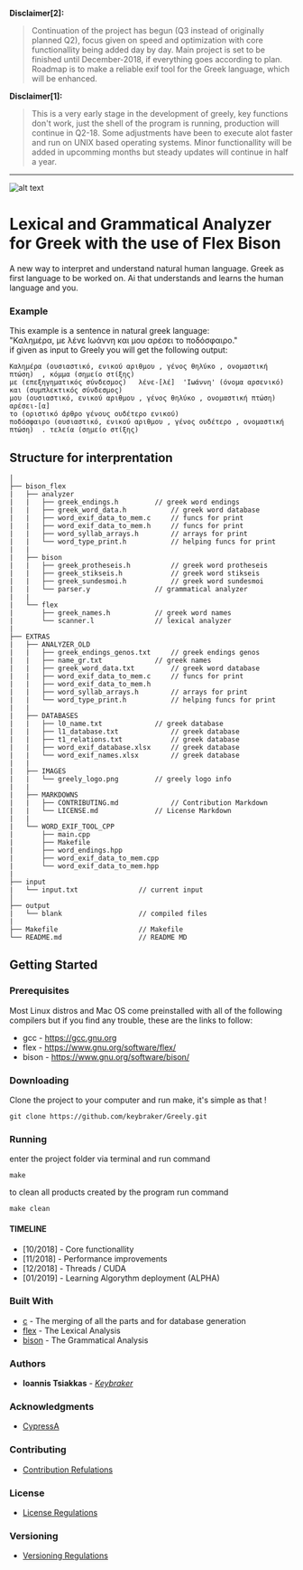 **Disclaimer[2]:**
> Continuation of the project has begun (Q3 instead of originally planned Q2), focus given on speed and optimization with core functionallity being added day by day. Main project is set to be finished until December-2018, if everything goes according to plan. Roadmap is to make a reliable exif tool for the Greek language, which will be enhanced.

**Disclaimer[1]:**
> This is a very early stage in the development of greely, key functions don't work, just the shell of the program is running, production will continue in Q2-18. Some adjustments have been to execute alot faster and run on UNIX based operating systems. Minor functionallity will be added in upcomming months but steady updates will continue in half a year.

***

![alt text](https://raw.githubusercontent.com/keybraker/Lexical-Grammatical-Analyzer-for-Greek/master/extras/IMAGES/greely_logo.png)

# Lexical and Grammatical Analyzer for Greek with the use of Flex Bison

A new way to interpret and understand natural human language.
Greek as first language to be worked on.
Ai that understands and learns the human language and you.

### Example

This example is a sentence in natural greek language:<br>
"Καλημέρα, με λένε Ιωάννη και μου αρέσει το ποδόσφαιρο."<br>
if given as input to Greely you will get the following output: 

```
Καλημέρα (ουσιαστικό, ενικού αριθμου , γένος θηλύκο , ονομαστική πτώση)  , κόμμα (σημείο στίξης)  
με (επεξηγηματικός σύνδεσμος)   λένε-[λέ]  'Ιωάννη' (όνομα αρσενικό)  και (συμπλεκτικός σύνδεσμος) 
μου (ουσιαστικό, ενικού αριθμου , γένος θηλύκο , ονομαστική πτώση)   αρέσει-[α]  
το (οριστικό άρθρο γένους ουδέτερο ενικού) 
ποδόσφαιρο (ουσιαστικό, ενικού αριθμου , γένος ουδέτερο , ονομαστική πτώση)  . τελεία (σημείο στίξης)
```

## Structure for interprentation 

```text
│ 
├── bison_flex
|   ├── analyzer
|   |   ├── greek_endings.h			// greek word endings
|   |   ├── greek_word_data.h			// greek word database
|   |   ├── word_exif_data_to_mem.c		// funcs for print	
|   |   ├── word_exif_data_to_mem.h		// funcs for print	
|   |   ├── word_syllab_arrays.h		// arrays for print
|   |   └── word_type_print.h			// helping funcs for print
|   |
|   ├── bison
|   |   ├── greek_protheseis.h 			// greek word protheseis
|   |   ├── greek_stikseis.h 			// greek word stikseis
|   |   ├── greek_sundesmoi.h 			// greek word sundesmoi
|   |   └── parser.y				// grammatical analyzer
|   |
|   └── flex
|       ├── greek_names.h 			// greek word names
|       └── scanner.l				// lexical analyzer
|
├── EXTRAS
|   ├── ANALYZER_OLD
|   |   ├── greek_endings_genos.txt		// greek endings genos
|   |   ├── name_gr.txt				// greek names
|   |   ├── greek_word_data.txt			// greek word database
|   |   ├── word_exif_data_to_mem.c		// funcs for print	
|   |   ├── word_exif_data_to_mem.h	
|   |   ├── word_syllab_arrays.h		// arrays for print
|   |   └── word_type_print.h			// helping funcs for print
|	|
|   ├── DATABASES
|   |   ├── l0_name.txt 			// greek database
|   |   ├── l1_database.txt 			// greek database
|   |   ├── t1_relations.txt			// greek database
|   |   ├── word_exif_database.xlsx		// greek database
|   |   └── word_exif_names.xlsx		// greek database
|   |
|   ├── IMAGES
|   |   └── greely_logo.png			// greely logo info
|   |
|   ├── MARKDOWNS
|   |   ├── CONTRIBUTING.md 			// Contribution Markdown
|   |   └── LICENSE.md				// License Markdown
|   |
|   └── WORD_EXIF_TOOL_CPP
|       ├── main.cpp 					
|       ├── Makefile					
|       ├── word_endings.hpp 			
|       ├── word_exif_data_to_mem.cpp	
|       └── word_exif_data_to_mem.hpp	
|
├── input
|   └── input.txt				// current input
│ 
├── output
|   └── blank					// compiled files
|
├── Makefile					// Makefile
└── README.md					// README MD
```

## Getting Started

### Prerequisites

Most Linux distros and Mac OS come preinstalled with all of the following compilers
but if you find any trouble, these are the links to follow:

* gcc - https://gcc.gnu.org
* flex - https://www.gnu.org/software/flex/
* bison - https://www.gnu.org/software/bison/

### Downloading

Clone the project to your computer and run make, it's simple as that !
```
git clone https://github.com/keybraker/Greely.git
```

### Running

enter the project folder via terminal and run command
```
make
```
to clean all products created by the program run command 
```
make clean
```
#### TIMELINE
* [10/2018] - Core functionallity
* [11/2018] - Performance improvements
* [12/2018] - Threads / CUDA
* [01/2019] - Learning Algorythm deployment (ALPHA)

### Built With
* [c](https://gcc.gnu.org/) - The merging of all the parts and for database generation
* [flex](https://www.gnu.org/software/flex/) - The Lexical Analysis
* [bison](https://www.gnu.org/software/bison/) - The Grammatical Analysis

### Authors
* **Ioannis Tsiakkas** - *[Keybraker](https://github.com/keybraker)*

### Acknowledgments
* [CypressA](https://github.com/CypressA/GreekLex-2)

### Contributing
* [Contribution Refulations](https://github.com/keybraker/greek-Ai-Bot/blob/master/extras/MARKDOWNS/CONTRIBUTING.md)

### License
* [License Regulations](https://github.com/keybraker/greek-Ai-Bot/blob/master/extras/MARKDOWNS/LICENSE.md)

### Versioning
* [Versioning Regulations](http://semver.org/)
